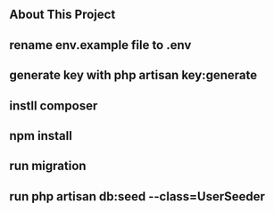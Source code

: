 

## About This Project

## rename env.example file to .env
## generate key with php artisan key:generate
## instll composer
## npm install
## run migration
## run php artisan db:seed --class=UserSeeder

